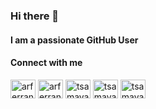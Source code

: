 ### Hi there 👋

<!--
**tsamaya/tsamaya** is a ✨ _special_ ✨ repository because its `README.md` (this file) appears on your GitHub profile.

Here are some ideas to get you started:

- 🔭 I’m currently working on ...
- 🌱 I’m currently learning ...
- 👯 I’m looking to collaborate on ...
- 🤔 I’m looking for help with ...
- 💬 Ask me about ...
- 📫 How to reach me: ...
- 😄 Pronouns: ...
- ⚡ Fun fact: ...
-->

#### I am a passionate GitHub User

#### Connect with me

<a href="https://mapstodon.space/@arferrand" target="blank"><img align="center" src="https://cdn.jsdelivr.net/npm/simple-icons@3.0.1/icons/mastodon.svg" alt="arferrand" height="30" width="40" /></a>
<a href="https://www.linkedin.com/in/aferrand/" target="blank"><img align="center" src="https://cdn.jsdelivr.net/npm/simple-icons@3.0.1/icons/linkedin.svg" alt="arferrand" height="30" width="40" /></a>
<a href="https://dev.to/tsamaya" target="blank"><img align="center" src="https://cdn.jsdelivr.net/npm/simple-icons@3.0.1/icons/dev-dot-to.svg" alt="tsamaya" height="30" width="40" /></a>
<a href="https://stackoverflow.com/users/1910637/tsamaya" target="blank"><img align="center" src="https://cdn.jsdelivr.net/npm/simple-icons@3.0.1/icons/stackoverflow.svg" alt="tsamaya![](https://komarev.com/ghpvc/?username=tsamaya)" height="30" width="40" /></a>
<a href="https://medium.com/@tsamaya" target="blank"><img align="center" src="https://cdn.jsdelivr.net/npm/simple-icons@3.0.1/icons/medium.svg" alt="tsamaya" height="30" width="40" /></a>

